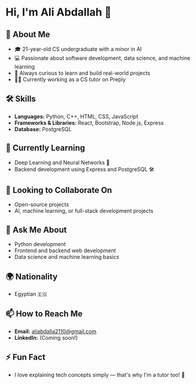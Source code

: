 # Hi, I'm Ali Abdallah 👋

## 🚀 About Me
- 🎓 21-year-old CS undergraduate with a minor in AI
- 💻 Passionate about software development, data science, and machine learning
- 🧠 Always curious to learn and build real-world projects
- 👨‍🏫 Currently working as a CS tutor on Preply

## 🛠 Skills
- **Languages:** Python, C++, HTML, CSS, JavaScript
- **Frameworks & Libraries:** React, Bootstrap, Node.js, Express
- **Database:** PostgreSQL

## 🌱 Currently Learning
- Deep Learning and Neural Networks 🧠
- Backend development using Express and PostgreSQL 🛠️

## 👯 Looking to Collaborate On
- Open-source projects
- AI, machine learning, or full-stack development projects

## 💬 Ask Me About
- Python development
- Frontend and backend web development
- Data science and machine learning basics

## 🌍 Nationality
- Egyptian 🇪🇬

## 📫 How to Reach Me
- **Email:** aliabdalla2110@gmail.com
- **LinkedIn:** (Coming soon!)

## ⚡ Fun Fact
- I love explaining tech concepts simply — that's why I'm a tutor too! 🎯
